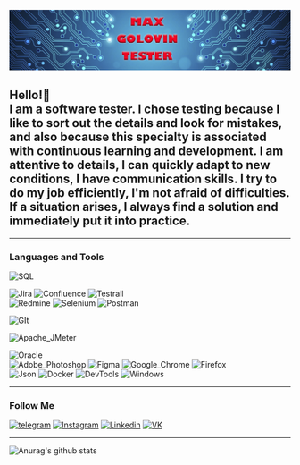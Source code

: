 [![Header](https://github.com/Max13Tester/Max13Tester/blob/main/imag/Git%20imag%20Golovin.png)](https://www.linkedin.com/in/maxim-golovin-b21042294/)

## Hello!🤝 <br> I am a software tester. I chose testing because I like to sort out the details and look for mistakes, and also because this specialty is associated with continuous learning and development. I am attentive to details, I can quickly adapt to new conditions, I have communication skills. I try to do my job efficiently, I'm not afraid of difficulties. If a situation arises, I always find a solution and immediately put it into practice.

<hr>

### Languages and Tools
![SQL](https://img.shields.io/badge/SQL-6ab2f4?style=style%20for-the-badge&logo=Mysql)
<!--![Python](https://img.shields.io/badge/Python-9cf1c6?style=style%20for-the-badge&logo=python)-->
![Jira](https://img.shields.io/badge/Jira-0eabf4?style=style%20for-the-badge&logo=jira)
![Confluence](https://img.shields.io/badge/Confluence-0eabf4?style=style%20for-the-badge&logo=confluence)
![Testrail](https://img.shields.io/badge/Testrail-0eabf4?style=style%20for-the-badge&logo=testrail) <br>
![Redmine](https://img.shields.io/badge/Redmine-fc0612?style=style%20for-the-badge&logo=redmine)
![Selenium](https://img.shields.io/badge/Selenium-e9f4c2?style=style%20for-the-badge&logo=selenium)
![Postman](https://img.shields.io/badge/Postman-fcf255?style=style%20for-the-badge&logo=postman)
<!--![Swagger](https://img.shields.io/badge/Swagger-e9f4c2?style=style%20for-the-badge&logo=swagger)-->
![GIt](https://img.shields.io/badge/Git-b7d5e2?style=style%20for-the-badge&logo=git) <br>
<!--![Android_studio](https://img.shields.io/badge/Android_Studio-d1f4e9?style=style%20for-the-badge&logo=android-studio)-->
![Apache_JMeter](https://img.shields.io/badge/Apache_JMeter-f0698f?style=style%20for-the-badge&logo=Apache-JMeter) 
<!--![Linux](https://img.shields.io/badge/Linux-c6eaf7?style=style%20for-the-badge&logo=Linux)-->
![Oracle](https://img.shields.io/badge/Oracle-f56c22?style=style%20for-the-badge&logo=oracle) <br>
![Adobe_Photoshop](https://img.shields.io/badge/Adobe_Photoshop-f2f858?style=style%20for-the-badge&logo=adobe-photoshop) 
![Figma](https://img.shields.io/badge/Figma-e8f015?style=style%20for-the-badge&logo=figma)
![Google_Chrome](https://img.shields.io/badge/Google_Chrome-9b2eb6?style=style%20for-the-badge&logo=Google-Chrome)
![Firefox](https://img.shields.io/badge/Firefox-9b2eb6?style=style%20for-the-badge&logo=Firefox) <br>
![Json](https://img.shields.io/badge/JSON-f88c0e?style=style%20for-the-badge&logo=json)
![Docker](https://img.shields.io/badge/Docker-0ef8b9?style=style%20for-the-badge&logo=Docker)
![DevTools](https://img.shields.io/badge/DevTools-9b2eb6?style=style%20for-the-badge&logo=DevTools)
![Windows](https://img.shields.io/badge/Windows-9b2eb6?style=style%20for-the-badge&logo=windows)
<!--![Html_CSS](https://img.shields.io/badge/Html-CSS-9b2eb6?style=style%20for-the-badge&logo=Html_CSS)-->

<hr>

### Follow Me
[![telegram](https://img.shields.io/badge/Telegram-f2f858?style=style%20for-the-badge&logo=telegram)](https://web.telegram.org/a/)
[![Instagram](https://img.shields.io/badge/Instagram-24aae8?style=style%20for-the-badge&logo=instagram)](https://www.instagram.com/maks_valerich_/)
[![Linkedin](https://img.shields.io/badge/Linkedin-24aae8?style=style%20for-the-badge&logo=linkedin)](https://www.linkedin.com/in/maxim-golovin-b21042294/)
[![VK](https://img.shields.io/badge/VK-24aae8?style=style%20for-the-badge&logo=vk)](https://vk.com/max.golovin)

<hr>

![Anurag's github stats](https://github-readme-stats.vercel.app/api?username=Max13Tester&show_icons=true)


